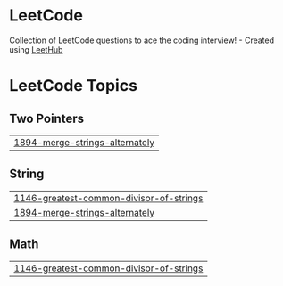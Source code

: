 # LeetCode
Collection of LeetCode questions to ace the coding interview! - Created using [LeetHub](https://github.com/QasimWani/LeetHub)

<!---LeetCode Topics Start-->
# LeetCode Topics
## Two Pointers
|  |
| ------- |
| [1894-merge-strings-alternately](https://github.com/Riyaz-khan-shuvo/LeetCode/tree/master/1894-merge-strings-alternately) |
## String
|  |
| ------- |
| [1146-greatest-common-divisor-of-strings](https://github.com/Riyaz-khan-shuvo/LeetCode/tree/master/1146-greatest-common-divisor-of-strings) |
| [1894-merge-strings-alternately](https://github.com/Riyaz-khan-shuvo/LeetCode/tree/master/1894-merge-strings-alternately) |
## Math
|  |
| ------- |
| [1146-greatest-common-divisor-of-strings](https://github.com/Riyaz-khan-shuvo/LeetCode/tree/master/1146-greatest-common-divisor-of-strings) |
<!---LeetCode Topics End-->
